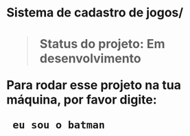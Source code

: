 <h1>Sistema de cadastro de jogos/<h1>

> Status do projeto: Em desenvolvimento

Para rodar esse projeto na tua máquina, por favor digite:

`````` eu sou o batman``````
